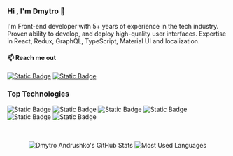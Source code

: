 ### Hi , I'm Dmytro 👋

I'm Front-end developer with 5+ years of experience in the tech industry. Proven ability to develop, and deploy high-quality user interfaces. Expertise in React, Redux, GraphQL, TypeScript,  Material UI and localization.


#### :mailbox: Reach me out

[![Static Badge](https://img.shields.io/badge/Dmytro%20Andrushko-%230a66c2?logo=linkedin)](https://www.linkedin.com/in/dmytro-andrushko-03419120a/)
[![Static Badge](https://img.shields.io/badge/Dmytro%20Andrushko-%23fa4549?logo=gmail&logoColor=%23ffffff)](mailto:andrushkodima@gmail.com)


### Top Technologies
![Static Badge](https://img.shields.io/badge/Javascript-%23fa4549?style=for-the-badge&logo=javascript&labelColor=%2320232a&color=%23F7DF1E)
![Static Badge](https://img.shields.io/badge/React-red?style=for-the-badge&logo=react&labelColor=%2320232a&color=%2361dafb)
![Static Badge](https://img.shields.io/badge/Typescript-%23fa4549?style=for-the-badge&logo=typescript&labelColor=%2320232a&color=%233178C6)
![Static Badge](https://img.shields.io/badge/graphql-%23fa4549?style=for-the-badge&logo=graphql&logoColor=%23E10098&labelColor=%2320232a&color=%23E10098)
![Static Badge](https://img.shields.io/badge/mui-%230072E5?style=for-the-badge&logo=mui&labelColor=%2320232a&color=%230072E5)
![Static Badge](https://img.shields.io/badge/nodejs-%230072E5?style=for-the-badge&logo=nodedotjs&labelColor=%2320232a&color=%23026e00)

<br/>
<br/>

<div align="center" vertical-align="top">
<img alt="Dmytro Andrushko's GitHub Stats" src="https://github-readme-stats.vercel.app/api?username=andrushkodmytro&custom_title=Dmytro%20Andrushko%27s%20GitHub%20Stats&show_icons=true&theme=transparent"/>
<img alt="Most Used Languages" src="https://github-readme-stats.vercel.app/api/top-langs/?username=andrushkodmytro&layout=compact&&langs_count=8"/>
</div>

